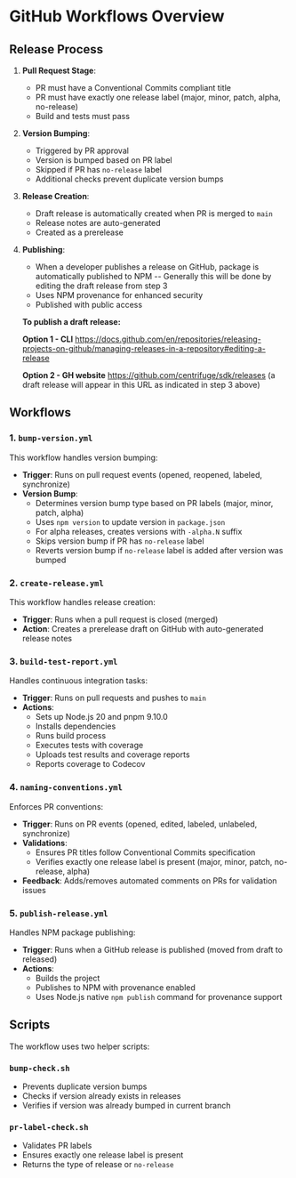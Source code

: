 # GitHub Workflows Overview

## Release Process

1. **Pull Request Stage**:

   - PR must have a Conventional Commits compliant title
   - PR must have exactly one release label (major, minor, patch, alpha, no-release)
   - Build and tests must pass

2. **Version Bumping**:

   - Triggered by PR approval
   - Version is bumped based on PR label
   - Skipped if PR has `no-release` label
   - Additional checks prevent duplicate version bumps

3. **Release Creation**:

   - Draft release is automatically created when PR is merged to `main`
   - Release notes are auto-generated
   - Created as a prerelease

4. **Publishing**:

   - When a developer publishes a release on GitHub, package is automatically published to NPM -- Generally this will be done by editing the draft release from step 3
   - Uses NPM provenance for enhanced security
   - Published with public access

   **To publish a draft release:**

   **Option 1 - CLI**
   https://docs.github.com/en/repositories/releasing-projects-on-github/managing-releases-in-a-repository#editing-a-release

   **Option 2 - GH website**
   https://github.com/centrifuge/sdk/releases
   (a draft release will appear in this URL as indicated in step 3 above)

## Workflows

### 1. `bump-version.yml`

This workflow handles version bumping:

- **Trigger**: Runs on pull request events (opened, reopened, labeled, synchronize)
- **Version Bump**:
  - Determines version bump type based on PR labels (major, minor, patch, alpha)
  - Uses `npm version` to update version in `package.json`
  - For alpha releases, creates versions with `-alpha.N` suffix
  - Skips version bump if PR has `no-release` label
  - Reverts version bump if `no-release` label is added after version was bumped

### 2. `create-release.yml`

This workflow handles release creation:

- **Trigger**: Runs when a pull request is closed (merged)
- **Action**: Creates a prerelease draft on GitHub with auto-generated release notes

### 3. `build-test-report.yml`

Handles continuous integration tasks:

- **Trigger**: Runs on pull requests and pushes to `main`
- **Actions**:
  - Sets up Node.js 20 and pnpm 9.10.0
  - Installs dependencies
  - Runs build process
  - Executes tests with coverage
  - Uploads test results and coverage reports
  - Reports coverage to Codecov

### 4. `naming-conventions.yml`

Enforces PR conventions:

- **Trigger**: Runs on PR events (opened, edited, labeled, unlabeled, synchronize)
- **Validations**:
  - Ensures PR titles follow Conventional Commits specification
  - Verifies exactly one release label is present (major, minor, patch, no-release, alpha)
- **Feedback**: Adds/removes automated comments on PRs for validation issues

### 5. `publish-release.yml`

Handles NPM package publishing:

- **Trigger**: Runs when a GitHub release is published (moved from draft to released)
- **Actions**:
  - Builds the project
  - Publishes to NPM with provenance enabled
  - Uses Node.js native `npm publish` command for provenance support

## Scripts

The workflow uses two helper scripts:

### `bump-check.sh`

- Prevents duplicate version bumps
- Checks if version already exists in releases
- Verifies if version was already bumped in current branch

### `pr-label-check.sh`

- Validates PR labels
- Ensures exactly one release label is present
- Returns the type of release or `no-release`
